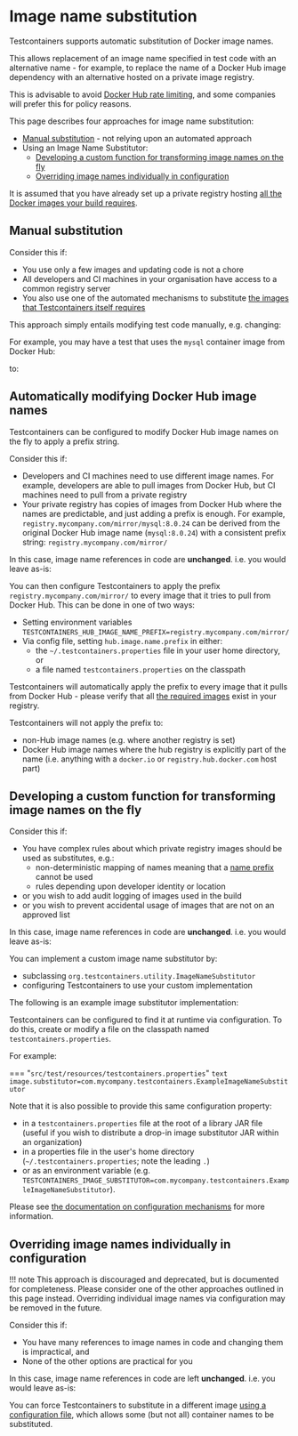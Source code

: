 # Image name substitution

Testcontainers supports automatic substitution of Docker image names.

This allows replacement of an image name specified in test code with an alternative name - for example, to replace the 
name of a Docker Hub image dependency with an alternative hosted on a private image registry.

This is advisable to avoid [Docker Hub rate limiting](../supported_docker_environment/image_registry_rate_limiting.md), and some companies will prefer this for policy reasons.

This page describes four approaches for image name substitution:

* [Manual substitution](#manual-substitution) - not relying upon an automated approach
* Using an Image Name Substitutor:
    * [Developing a custom function for transforming image names on the fly](#developing-a-custom-function-for-transforming-image-names-on-the-fly)
    * [Overriding image names individually in configuration](#overriding-image-names-individually-in-configuration)

It is assumed that you have already set up a private registry hosting [all the Docker images your build requires](../supported_docker_environment/image_registry_rate_limiting.md#which-images-are-used-by-testcontainers).




## Manual substitution

Consider this if:

* You use only a few images and updating code is not a chore
* All developers and CI machines in your organisation have access to a common registry server
* You also use one of the automated mechanisms to substitute [the images that Testcontainers itself requires](../supported_docker_environment/image_registry_rate_limiting.md#which-images-are-used-by-testcontainers)

This approach simply entails modifying test code manually, e.g. changing:

For example, you may have a test that uses the `mysql` container image from Docker Hub:

[//]: # (<!--codeinclude--> )
[//]: # ([Direct Docker Hub image name]&#40;../examples/junit4/generic/src/test/java/generic/ImageNameSubstitutionTest.java&#41; inside_block:directDockerHubReference)
[//]: # (<!--/codeinclude-->)

to:

[//]: # (<!--codeinclude--> )
[//]: # ([Private registry image name]&#40;../examples/junit4/generic/src/test/java/generic/ImageNameSubstitutionTest.java&#41; inside_block:hardcodedMirror)
[//]: # (<!--/codeinclude-->)





## Automatically modifying Docker Hub image names

Testcontainers can be configured to modify Docker Hub image names on the fly to apply a prefix string.

Consider this if:

* Developers and CI machines need to use different image names. For example, developers are able to pull images from Docker Hub, but CI machines need to pull from a private registry
* Your private registry has copies of images from Docker Hub where the names are predictable, and just adding a prefix is enough. 
  For example, `registry.mycompany.com/mirror/mysql:8.0.24` can be derived from the original Docker Hub image name (`mysql:8.0.24`) with a consistent prefix string: `registry.mycompany.com/mirror/`

In this case, image name references in code are **unchanged**.
i.e. you would leave as-is:

[//]: # (<!--codeinclude--> )
[//]: # ([Unchanged direct Docker Hub image name]&#40;../examples/junit4/generic/src/test/java/generic/ImageNameSubstitutionTest.java&#41; inside_block:directDockerHubReference)
[//]: # (<!--/codeinclude-->)

You can then configure Testcontainers to apply the prefix `registry.mycompany.com/mirror/` to every image that it tries to pull from Docker Hub.
This can be done in one of two ways:

* Setting environment variables `TESTCONTAINERS_HUB_IMAGE_NAME_PREFIX=registry.mycompany.com/mirror/`
* Via config file, setting `hub.image.name.prefix` in either:
    * the `~/.testcontainers.properties` file in your user home directory, or
    * a file named `testcontainers.properties` on the classpath
    
Testcontainers will automatically apply the prefix to every image that it pulls from Docker Hub - please verify that all [the required images](../supported_docker_environment/image_registry_rate_limiting.md#which-images-are-used-by-testcontainers) exist in your registry.

Testcontainers will not apply the prefix to:

* non-Hub image names (e.g. where another registry is set)
* Docker Hub image names where the hub registry is explicitly part of the name (i.e. anything with a `docker.io` or `registry.hub.docker.com` host part)



## Developing a custom function for transforming image names on the fly

Consider this if:

* You have complex rules about which private registry images should be used as substitutes, e.g.:
    * non-deterministic mapping of names meaning that a [name prefix](#automatically-modifying-docker-hub-image-names) cannot be used
    * rules depending upon developer identity or location
* or you wish to add audit logging of images used in the build
* or you wish to prevent accidental usage of images that are not on an approved list

In this case, image name references in code are **unchanged**.
i.e. you would leave as-is:

[//]: # (<!--codeinclude--> )
[//]: # ([Unchanged direct Docker Hub image name]&#40;../examples/junit4/generic/src/test/java/generic/ImageNameSubstitutionTest.java&#41; inside_block:directDockerHubReference)
[//]: # (<!--/codeinclude-->)

You can implement a custom image name substitutor by:

* subclassing `org.testcontainers.utility.ImageNameSubstitutor`
* configuring Testcontainers to use your custom implementation

The following is an example image substitutor implementation:

[//]: # (<!--codeinclude--> )
[//]: # ([Example Image Substitutor]&#40;../examples/junit4/generic/src/test/java/generic/ExampleImageNameSubstitutor.java&#41; block:ExampleImageNameSubstitutor)
[//]: # (<!--/codeinclude-->)

Testcontainers can be configured to find it at runtime via configuration.
To do this, create or modify a file on the classpath named `testcontainers.properties`.

For example:

=== "`src/test/resources/testcontainers.properties`"
    ```text
    image.substitutor=com.mycompany.testcontainers.ExampleImageNameSubstitutor
    ``` 

Note that it is also possible to provide this same configuration property:

* in a `testcontainers.properties` file at the root of a library JAR file (useful if you wish to distribute a drop-in image substitutor JAR within an organization) 
* in a properties file in the user's home directory (`~/.testcontainers.properties`; note the leading `.`)
* or as an environment variable (e.g. `TESTCONTAINERS_IMAGE_SUBSTITUTOR=com.mycompany.testcontainers.ExampleImageNameSubstitutor`).

Please see [the documentation on configuration mechanisms](./configuration.md) for more information.


## Overriding image names individually in configuration

!!! note
    This approach is discouraged and deprecated, but is documented for completeness.
    Please consider one of the other approaches outlined in this page instead.
    Overriding individual image names via configuration may be removed in the future. 

Consider this if:

* You have many references to image names in code and changing them is impractical, and
* None of the other options are practical for you

In this case, image name references in code are left **unchanged**.
i.e. you would leave as-is:

[//]: # (<!--codeinclude--> )
[//]: # ([Unchanged direct Docker Hub image name]&#40;../examples/junit4/generic/src/test/java/generic/ImageNameSubstitutionTest.java&#41; inside_block:directDockerHubReference)
[//]: # (<!--/codeinclude-->)

You can force Testcontainers to substitute in a different image [using a configuration file](./configuration.md), which allows some (but not all) container names to be substituted. 
